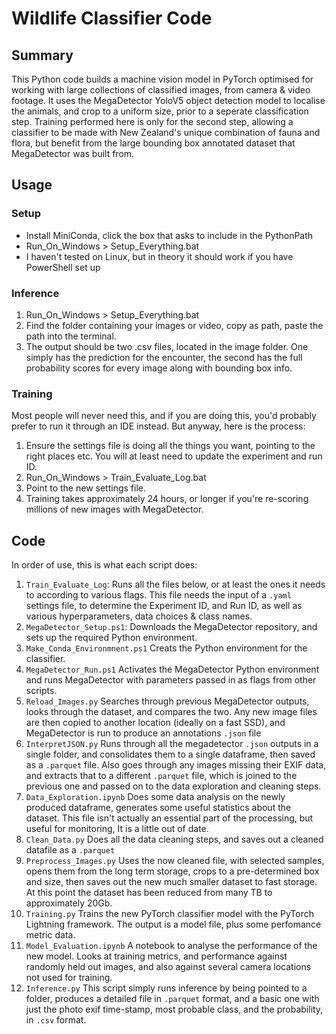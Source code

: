 # Wildlife Classifier Code

## Summary
This Python code builds a machine vision model in PyTorch optimised for working with large collections of classified images, from camera  & video footage.  It uses the MegaDetector YoloV5 object detection model to localise the animals, and crop to a uniform size, prior to a seperate classification step.  Training performed here is only for the second step, allowing a classifier to be made with New Zealand's unique combination of fauna and flora, but benefit from the large bounding box annotated dataset that MegaDetector was built from.


## Usage

### Setup
- Install MiniConda, click the box that asks to include in the PythonPath
- Run_On_Windows > Setup_Everything.bat
- I haven't tested on Linux, but in theory it should work if you have PowerShell set up

### Inference
1. Run_On_Windows > Setup_Everything.bat
2. Find the folder containing your images or video, copy as path, paste the path into the terminal.
3. The output should be two .csv files, located in the image folder.  One simply has the prediction for the encounter, the second has the full probability scores for every image along with bounding box info.

### Training 
Most people will never need this, and if you are doing this, you'd probably prefer to run it through an IDE instead.  But anyway, here is the process:
1. Ensure the settings file is doing all the things you want, pointing to the right places etc.  You will at least need to update the experiment and run ID.
2. Run_On_Windows > Train_Evaluate_Log.bat
3. Point to the new settings file.
3. Training takes approximately 24 hours, or longer if you're re-scoring millions of new images with MegaDetector.  

## Code
In order of use, this is what each script does:

1. `Train_Evaluate_Log`: Runs all the files below, or at least the ones it needs to according to various flags.  This file needs the input of a `.yaml` settings file, to determine the Experiment ID, and Run ID, as well as various hyperparameters, data choices & class names.
2. `MegaDetector_Setup.ps1`:  Downloads the MegaDetector repository, and sets up the required Python environment.
2. `Make_Conda_Environmnent.ps1` Creats the Python environment for the classifier.
3. `MegaDetector_Run.ps1` Activates the MegaDetector Python environment and runs MegaDetector with parameters passed in as flags from other scripts.
4. `Reload_Images.py` Searches through previous MegaDetector outputs, looks through the dataset, and compares the two.  Any new image files are then copied to another location (ideally on a fast SSD), and MegaDetector is run to produce an annotations `.json` file
5. `InterpretJSON.py` Runs through all the megadetector `.json` outputs in a single folder, and consolidates them to a single dataframe, then saved as  a `.parquet` file.  Also goes through any images missing their EXIF data, and extracts that to a different `.parquet` file, which is joined to the previous one and passed on to the data exploration and cleaning steps.
6. `Data_Exploration.ipynb` Does some data analysis on the newly produced dataframe, generates some useful statistics about the dataset.  This file isn't actually an essential part of the processing, but useful for monitoring, It is a little out of date.
7. `Clean_Data.py` Does all the data cleaning steps, and saves out a cleaned datafile as a `.parquet`
8. `Preprocess_Images.py` Uses the now cleaned file, with selected samples, opens them from the long term storage, crops to a pre-determined box and size, then saves out the new much smaller dataset to fast storage.  At this point the dataset has been reduced from many TB to approximately 20Gb.
9. `Training.py` Trains the new PyTorch classifier model with the PyTorch Lightning framework.  The output is a model file, plus some perfomance metric data.
10. `Model_Evaluation.ipynb` A notebook to analyse the performance of the new model.  Looks at training metrics, and performance against randomly held out images, and also against several camera locations not used for training.
11. `Inference.py` This script simply runs inference by being pointed to a folder, produces a detailed file in `.parquet` format, and a basic one with just the photo exif time-stamp, most probable class, and the probability, in `.csv` format.